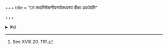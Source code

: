 +++
title = "01 तथाभिषेचनीयस्योक्थ्यस्य दीक्षाः प्रवर्धयति"

+++

<details><summary>थिते</summary>

1. (The Adhvaryu) increases the (days of) Dīkṣā of the Abhiśecanīya-Ukthya (Soma-sacrifice) in such a manner as the Daśapaya[^1] will take place in this year in the remaining ten days.  

[^1]: See XVIII.20. 11ff. 
</details>
